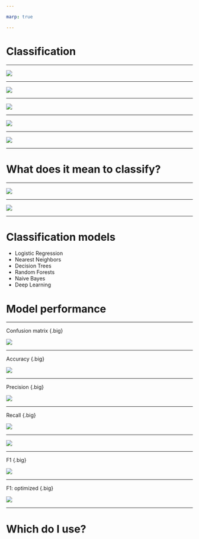 ```yaml
---

marp: true

---
```


# Classification

---

![](res/classification1.jpg)

<!--
food / pet / pest activity:
Pass out cards from either https://docs.google.com/document/d/1cvP1897NKnqxj0O8cPlaRAr58jSldOq2LL6Z4E4sYeI/edit (pet) or https://docs.google.com/document/d/15vKGW62h5UVrX6Fo3UGMmnqYhZLwRycEDMq6wxs2BSc/edit (food), depending on whether you want to consider horses food or pet.

These should be cut out so all images and the surrounding boxes with image labels are separate cards. Students work in groups to place each image in a corresponding label box.

When they’re done, come together and ask what they labeled chickens.

Image Details:
* [classification1.jpg](https://unsplash.com/photos/hXXncjTJJ1g): Unsplash License
-->

---

![](res/classification2.jpg)

<!--
What did they label dogs?

Image Details:
* [classification2.jpg](https://unsplash.com/photos/mx0DEnfYxic): Unsplash License
-->

---

![](res/classification3.jpg)

<!--
What did they label horses? (many cultures eat horse meat, so likely depends on whether you chose the [food] or [pet] cards)

Image Details:
* [classification3.jpg](https://unsplash.com/photos/Huza8QOO3tc): Unsplash License
-->

---

![](res/classification4.gif)

<!--
Last week we explored linear regression. Recall that a linear regression attempts to fit a line to a data set in order to predict a continuous value.

We judge the quality of our regression by measuring the distance of the actual data from our prediction line. Measurements such as mean squared error (MSE), and root mean squared error (RMSE) are common.

We learned that optimal linear regressions can be calculated with a closed-form solution as long as the data set is small enough. We also learned about strategies for discovering the regression when working with large datasets that exceed the memory or computational limits of the closed-form solution (i.e. gradient descent).

Image Details:
* [classification4.gif](http://www.google.com): Copyright Google
-->

---

![](res/classification5.gif)

<!--
This week we will move into a group of problems that don't rely on predicting a continuous value, but instead attempt to predict the "class" of a data point. These classification algorithms can be as simple as determining between two states, such as spam or not spam, through systems that determine the probability that a data point is one of dozens or even thousands of classes.

The 2-class model is often referred to as a "binary classifier". When more than two classes are being considered the problem is referred to as "multi-class classification". There are some algorithms that only work in binary classification states while others can be successful in both binary and multi-class applications.

Image Details:
* [classification5.gif](http://www.google.com): Copyright Google
-->

---

# What does it mean to classify?

<!--
Binary classification can be as simple as a yes/no decision as to which side of a "line" a data point falls on, but most of the time classification is presented as a list of confidences that a class applies to a data point.
-->

---

![](res/classification6.png)

<!--
Classification model results are often returned as a list of confidences. The model will predict the probability that the given data point is part of each class. The model makes predictions. Your code will need to make decisions based on these decisions.

Notice that these confidences do not necessarily sum to 1, so they aren’t quite probabilities. You can perform a mathematical transformation, such as a “softmax” function, so you can interpret them as probabilities instead.

Image Details:
* [classification6.png](https://unsplash.com/photos/-KNNQqX9rqY): Unsplash License
-->

---

![](res/classification7.png)

<!--
Here is an example of a model returning confusing predictions. The model is decently confident that the picture contains both a parakeet and a tiger. What would you do?

Image Details:
* [classification7.png](http://www.example.com): Unlicensed
-->

---

# Classification models

* Logistic Regression
* Nearest Neighbors
* Decision Trees
* Random Forests
* Naive Bayes
* Deep Learning

<!--
There are numerous models that can be used for classification. A few that we'll see over the course of this bootcamp are mentioned above.

Logistic regression: a variation of linear regression that performs a regression, then uses some threshold to make a classification decision
Nearest Neighbors: a distance measure is used to find the neighbors of a datapoint and classification decisions are made from those
Decision trees: a tree structure where a classification is made through a series of small decisions that ultimately lead to the leaf of a tree
Random forests: a group of trees, each with a random part of the training data, are queried and a consensus classification decision is made
Naive Bayes: Bayesian statistics applied to data to make a classification decision
Deep Learning: Neural networks trained to make classification decisions
-->

# Model performance

<!--
As mentioned before, determining the performance of a linear regression model is performed by measuring the distance between continuous values. In the case of classification models, there aren't any good continuous values to measure. Instead we count the number of predictions that the model got correct and the number that were incorrect. Using these counts we can then create various metrics that can be used to calculate model quality.

We’ll briefly cover the most common measures of classification performance now, and you’ll get more practice with these and more advanced measures later.
-->

---

Confusion matrix {.big}

![](res/classification8.png)

<!--
Most of the performance measures that we look at will be based on values taken from the confusion matrix. For the sake of simplicity we'll stick to evaluating model quality for binary classification or at least from the perspective of a single class.

Think of the two classes as one “positive” and one “negative” class. False Positive means the model predicted “positive” but the correct class is “negative”, and vice versa for False Negative.

Image Details:
* [classification8.png](http://www.google.com): Copyright Google
-->

---

Accuracy {.big}

![](res/classification9.png)

<!--
Accuracy is a very basic measure of quantity. It is simply the number of predictions that the classifier got correct over the total number of predictions made.

Discuss how accuracy isn't a good measure, especially for skewed datasets (class imbalance: when positives or negatives are rare). Consider a dataset predicting some rare disease. In most cases, the disease isn't present so a model that always predicted the disease was not present would likely have a high accuracy.

Color blindness in women: 1 in 200, or .5% of women
If my model always predicted false, what would be the accuracy?

***
Even with balanced classes accuracy is problematic because it ignores the context. Sometimes you care more about performance for one class vs. another. Depending on the consequences of your decision, you will use a different threshold to make the decision.

Ex: If you’re predicting a disease that would require invasive surgery, you will require a much higher probability for your classification as positive than if it only required recommending two aspirin. Or you might even have three different decisions although there are only two classes (sick vs. healthy): "go home and don't worry" vs. "run another test because the one we have is inconclusive" vs. "operate immediately".”

https://stats.stackexchange.com/questions/312780/why-is-accuracy-not-the-best-measure-for-assessing-classification-models

Image Details:
* [classification9.png](http://www.google.com): Copyright Google
-->

---

Precision {.big}

![](res/classification10.png)

<!--
In practice, you need more nuanced measures.

(Students will get more experience with this in the Classification Quality unit. Don't need to spend much time on it here. The slide is just showing that precision is a percentage of the positive cases that were actually correctly predicted over all of the positive case predictions.)

Precision: (true positive / all positive predictions)
When the model predicted positive, how often was it right?
Intuition: did the model classify as positive too often?

what happens if we classify everything as negative except for 1 that we’re 100% sure it’s positive?
100% precision

Write formula on the whiteboard

Image Details:
* [classification10.png](http://www.google.com): Copyright Google
-->

---

Recall {.big}

![](res/classification11.png)

<!--
(Students will get more experience with this in the Classification Quality unit.)
Recall: (true positive / all actual positive)
Out of all the possible positives, how many did the model correctly identify?
Intuition: Did it miss any positives?

Image Details:
* [classification11.png](http://www.google.com): Copyright Google
-->

---

![](res/classification12.jpg)

<!--
Balancing precision and recall is a tug-of-war between the metrics. Finding the optimal point where these two metrics are acceptable to your model is the goal.

If we want to increase recall, predict positive more often
If we want to increase precision, only predict positive when we’re absolutely sure (raise classification threshold)
In general, raising the classification threshold reduces false positives, thus raising precision.

Image Details:
* [classification12.jpg](https://unsplash.com/photos/w55SpMmoPgE): Unsplash License
-->

---

F1 {.big}

![](res/classification13.png)

<!--
What is a good way to determine if precision and recall are balanced? The F1 score computes the harmonic mean for the values. This formula penalizes small values of either, so optimizing for a high F1 score helps keep both precision and recall high.

Compare color blindness example: accuracy vs F1 when everyone is predicted as negative.

Expand formula to get optimized F1 (can calculate F1 directly from the TP/TN/FP/FN counts)

Image Details:
* [classification13.png](http://www.google.com): Copyright Google
-->

---

F1: optimized {.big}

![](res/classification14.png)

<!--
The F1 formula can be reduced to this formula… math.

Image Details:
* [classification11.png](http://www.google.com): Copyright Google
-->

---

# Which do I use?

<!--
The answer is "it depends".

In general accuracy isn't a good measure.

F1 is a good measure to balance precision and recall.

We’ll discuss more advanced measures later as well -- it is a good idea to measure the quality of your classifier using many different metrics and graphs, and sometimes directly reporting the confusion matrix is insightful
-->
